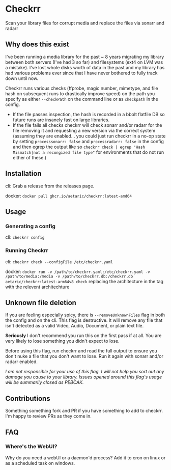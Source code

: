 # Checkrr
Scan your library files for corrupt media and replace the files via sonarr and radarr

## Why does this exist
I've been running a media library for the past ~ 8 years migrating my library between both servers (I've had 3 so far) and filesystems (ext4 on LVM was a mistake). I've lost whole disks worth of data in the past and my library has had various problems ever since that I have never bothered to fully track down until now. 

Checkrr runs various checks (ffprobe, magic number, mimetype, and file hash on subsequent runs to drastically improve speed) on the path you specify as either `--checkPath` on the command line or as `checkpath` in the config. 

* If the file passes inspection, the hash is recorded in a bbolt flatfile DB so future runs are insanely fast on large libraries. 
* If the file fails all checks checkrr will check sonarr and/or radarr for the file removing it and requesting a new version via the correct system (assuming they are enabled... you could just run checkrr in a no-op state by setting `processsonarr: false` and `processradarr: false` in the config and then egrep the output like so `checkrr check | egrep "Hash Mismatch|not a recongized file type"` for environments that do not run either of these.)

## Installation
cli:
Grab a release from the releases page.

docker:
`docker pull ghcr.io/aetaric/checkrr:latest-amd64`

## Usage

### Generating a config
cli:
``` checkrr config ```

### Running Checkrr
cli:
``` checkrr check --configFile /etc/checkrr.yaml ```

docker:
``` docker run -v /path/to/checkrr.yaml:/etc/checkrr.yaml -v /path/to/media:/media -v /path/to/checkrr.db:/checkrr.db aetaric/checkrr:latest-arm64v8 check ```
replacing the architecture in the tag with the relevent architechture

## Unknown file deletion
If you are feeling especially spicy, there is `--removeUnknownFiles` flag in both the config and on the cli. This flag is destructive. It will remove any file that isn't detected as a valid Video, Audio, Document, or plain text file. 

**Seriously** I don't recommend you run this on the first pass if at all. You are very likely to lose something you didn't expect to lose. 

Before using this flag, run checkrr and read the full output to ensure you don't nuke a file that you don't want to lose. Run it again with sonarr and/or radarr enabled.

*I am not responsible for your use of this flag. I will not help you sort out any damage you cause to your library. Issues opened around this flag's usage will be summarily closed as PEBCAK.*

## Contributions
Something something fork and PR if you have something to add to checkrr. I'm happy to review PRs as they come in.

## FAQ 
### Where's the WebUI?
Why do you need a webUI or a daemon'd process? Add it to cron on linux or as a scheduled task on windows.
